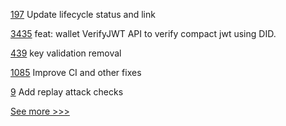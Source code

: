 
[197](https://github.com/hyperledger/sawtooth-docs/pull/197) Update lifecycle status and link

[3435](https://github.com/hyperledger/aries-framework-go/pull/3435) feat: wallet VerifyJWT API to verify compact jwt using DID.

[439](https://github.com/hyperledger-labs/fabric-smart-client/pull/439) key validation removal

[1085](https://github.com/hyperledger/solang/pull/1085) Improve CI and other fixes

[9](https://github.com/hyperledger-labs/cckit/pull/9) Add replay attack checks


[See more >>>](https://start-here.hyperledger.org/pull-requests)
